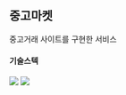 ## 중고마켓
 중고거래 사이트를 구현한 서비스

<h4>기술스텍</h4>
<img src="https://img.shields.io/badge/java-007396?style=for-the-badge&logo=coffeescript&logoColor=white">
<img src="https://img.shields.io/badge/spring-6DB33F?style=for-the-badge&logo=spring&logoColor=white"> 

